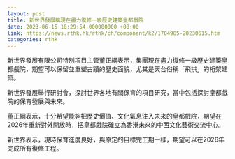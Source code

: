 ```yaml
---
layout: post
title: 新世界發展稱現在盡力復修一級歷史建築皇都戲院
date: 2023-06-15 18:29:54.000000000 +08:00
link: https://news.rthk.hk/rthk/ch/component/k2/1704985-20230615.htm
categories: rthk
---
```


新世界發展有限公司特別項目主管董正綱表示，集團現在盡力復修一級歷史建築皇都戲院，期望可以保留並重塑古蹟的歷史面貌，尤其是天台俗稱「飛拱」的桁架建築。

新世界發展舉行研討會，探討世界各地有關保育的項目研究，當中包括探討皇都戲院的保育發展與未來。

董正綱表示，十分希望能夠把歷史價值、文化氣息注入未來的皇都戲院，期望在2026年重新對外開放時，把皇都戲院確立為香港未來的中西文化藝術交流中心。

新世界表示，現時保育進度良好，與原定的目標完工期一樣，期望可以在2026年完成所有復修工程。

